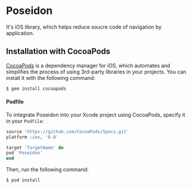 # Poseidon

It's iOS library, which helps reduce soucre code of navigation by application.

## Installation with CocoaPods

[CocoaPods](http://cocoapods.org) is a dependency manager for iOS, which automates and simplifies the process of using 3rd-party libraries in your projects. You can install it with the following command:

```bash
$ gem install cocoapods
```

#### Podfile

To integrate Poseidon into your Xcode project using CocoaPods, specify it in your `Podfile`:

```ruby
source 'https://github.com/CocoaPods/Specs.git'
platform :ios, '8.0'

target 'TargetName' do
pod 'Poseidon'
end
```

Then, run the following command:

```bash
$ pod install
```
